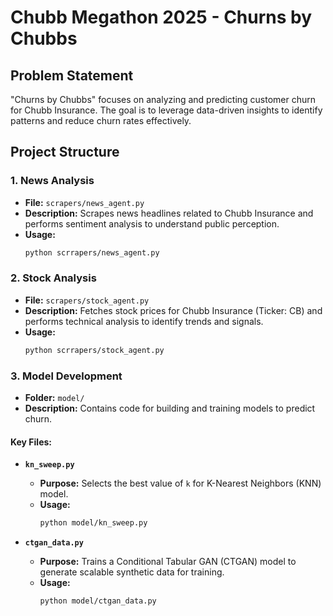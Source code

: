 # Chubb Megathon 2025 - Churns by Chubbs

## Problem Statement
"Churns by Chubbs" focuses on analyzing and predicting customer churn for Chubb Insurance. The goal is to leverage data-driven insights to identify patterns and reduce churn rates effectively.

## Project Structure

### 1. **News Analysis**
- **File:** `scrapers/news_agent.py`
- **Description:** Scrapes news headlines related to Chubb Insurance and performs sentiment analysis to understand public perception.
- **Usage:**
  ```bash
  python scrrapers/news_agent.py
  ```

### 2. **Stock Analysis**
- **File:** `scrapers/stock_agent.py`
- **Description:** Fetches stock prices for Chubb Insurance (Ticker: CB) and performs technical analysis to identify trends and signals.
- **Usage:**
  ```bash
  python scrrapers/stock_agent.py
  ```

### 3. **Model Development**
- **Folder:** `model/`
- **Description:** Contains code for building and training models to predict churn.

#### Key Files:
- **`kn_sweep.py`**
  - **Purpose:** Selects the best value of `k` for K-Nearest Neighbors (KNN) model.
  - **Usage:**
    ```bash
    python model/kn_sweep.py
    ```

- **`ctgan_data.py`**
  - **Purpose:** Trains a Conditional Tabular GAN (CTGAN) model to generate scalable synthetic data for training.
  - **Usage:**
    ```bash
    python model/ctgan_data.py